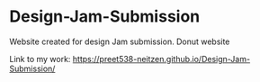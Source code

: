 # Design-Jam-Submission

Website created for design Jam submission. Donut website

Link to my work:
https://preet538-neitzen.github.io/Design-Jam-Submission/
